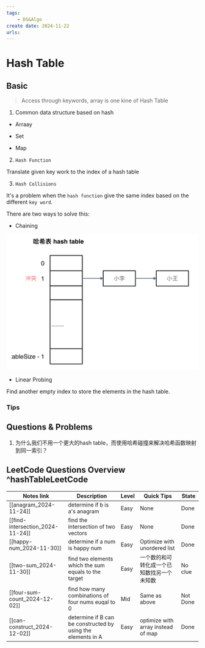 ```yaml
---
tags:
    - DS&Algo
create date: 2024-11-22
urls:
---
```


# Hash Table

## Basic

>Access through keywords, array is one kine of Hash Table

1. Common data structure based on hash

- Arraay

- Set

- Map

2. `Hash Function`

Translate given key work to the index of a hash table

3. `Hash Collisions` 

It's a problem when the `hash function` give the same index based on the different `key word`.

There are two ways to solve this:

- Chaining

![hashtable-chaining.png](assets/imgs/hashtable-chaining.png)

- Linear Probing

Find another empty index to store the elements in the hash table.


### Tips

## Questions & Problems

1. 为什么我们不用一个更大的hash table，而使用哈希碰撞来解决哈希函数映射到同一索引？

## LeetCode Questions Overview ^hashTableLeetCode

| Notes link                       | Description                                                  | Level | Quick Tips                                 | State    |
|----------------------------------|--------------------------------------------------------------|-------|--------------------------------------------|----------|
| [[anagram_2024-11-24]]           | determine if b is a's anagram                                | Easy  | None                                       | Done     |
| [[find-intersection_2024-11-24]] | find the intersection of two vectors                         | Easy  | None                                       | Done     |
| [[happy-num_2024-11-30]]         | determine if a num is happy num                              | Easy  | Optimize with unordered list               | Done     |
| [[two-sum_2024-11-30]]           | find two elements which the sum equals to the target         | Easy  | 一个数的和可转化成一个已知数找另一个未知数 | No clue  |
| [[four-sum-count_2024-12-02]]    | find how many combinations of four nums euqal to 0           | Mid   | Same as above                              | Not Done |
| [[can-construct_2024-12-02]]      | determine if B can be constructed by using the elements in A | Easy  | optimize with array instead of map         | Done     |



